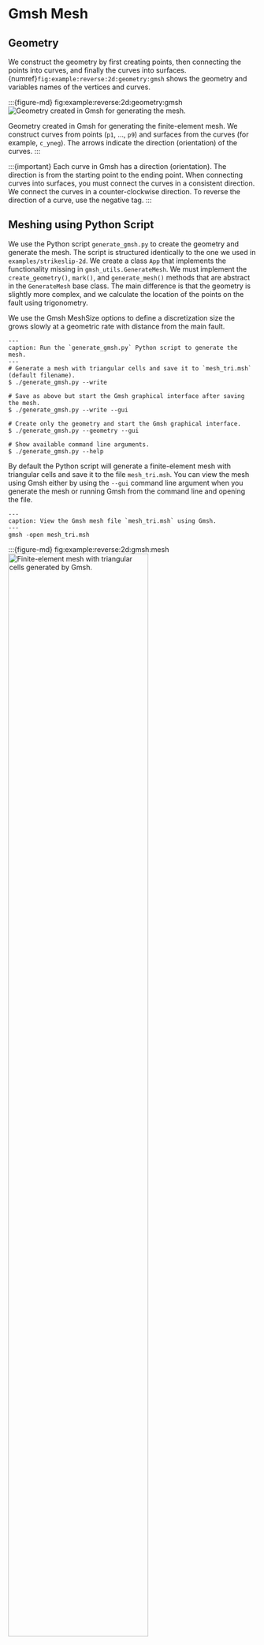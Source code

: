# Gmsh Mesh

## Geometry

We construct the geometry by first creating points, then connecting the points into curves, and finally the curves into surfaces.
{numref}`fig:example:reverse:2d:geometry:gmsh` shows the geometry and variables names of the vertices and curves.

:::{figure-md} fig:example:reverse:2d:geometry:gmsh
<img src="figs/geometry-gmsh.*" alt="Geometry created in Gmsh for generating the mesh." scale="75%"/>

Geometry created in Gmsh for generating the finite-element mesh.
We construct curves from points (`p1`, ..., `p9`) and surfaces from the curves (for example, `c_yneg`).
The arrows indicate the direction (orientation) of the curves.
:::

:::{important}
Each curve in Gmsh has a direction (orientation).
The direction is from the starting point to the ending point.
When connecting curves into surfaces, you must connect the curves in a consistent direction.
We connect the curves in a counter-clockwise direction.
To reverse the direction of a curve, use the negative tag.
:::

## Meshing using Python Script

We use the Python script `generate_gmsh.py` to create the geometry and generate the mesh.
The script is structured identically to the one we used in `examples/strikeslip-2d`.
We create a class `App` that implements the functionality missing in `gmsh_utils.GenerateMesh`.
We must implement the `create_geometry()`, `mark()`, and `generate_mesh()` methods that are abstract in the `GenerateMesh` base class.
The main difference is that the geometry is slightly more complex, and we calculate the location of the points on the fault using trigonometry.

We use the Gmsh MeshSize options to define a discretization size the grows slowly at a geometric rate with distance from the main fault.

```{code-block} console
---
caption: Run the `generate_gmsh.py` Python script to generate the mesh.
---
# Generate a mesh with triangular cells and save it to `mesh_tri.msh` (default filename).
$ ./generate_gmsh.py --write

# Save as above but start the Gmsh graphical interface after saving the mesh.
$ ./generate_gmsh.py --write --gui

# Create only the geometry and start the Gmsh graphical interface.
$ ./generate_gmsh.py --geometry --gui

# Show available command line arguments.
$ ./generate_gmsh.py --help
```

By default the Python script will generate a finite-element mesh with triangular cells and save it to the file `mesh_tri.msh`.
You can view the mesh using Gmsh either by using the `--gui` command line argument when you generate the mesh or running Gmsh from the command line and opening the file.

```{code-block} console
---
caption: View the Gmsh mesh file `mesh_tri.msh` using Gmsh.
---
gmsh -open mesh_tri.msh
```

:::{figure-md} fig:example:reverse:2d:gmsh:mesh
<img src="figs/gmsh-tri.*" alt="Finite-element mesh with triangular cells generated by Gmsh." width="75%"/>

Finite-element mesh with triangular cells generated by Gmsh.
:::
